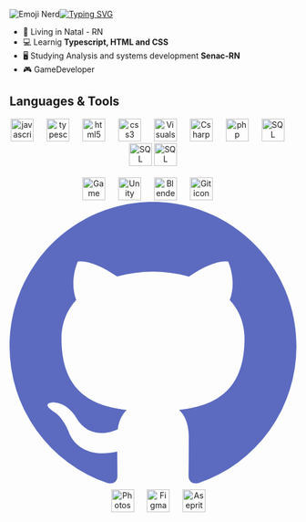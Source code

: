 

<img src=https://media.tenor.com/OVgTB0C7aT4AAAAi/kzary.gif alt="Emoji Nerd" title="Nerdinho"/><a href="https://git.io/typing-svg"><img src="https://readme-typing-svg.demolab.com?font=Pixelify+Sans&size=25&pause=1000&color=F7F547&random=false&width=435&lines=Hello+world!+i'm+Lucas" alt="Typing SVG" /></a>

- 🌌 Living in Natal - RN
- 💻 Learnig **Typescript, HTML and CSS**
- 🖥️ Studying Analysis and systems development **Senac-RN**
- 🎮 GameDeveloper
    
<h2 aling="center">Languages & Tools</h2>
<section align="center">
  <a href ="https://developer.mozilla.org/pt-BR/docs/Web/JavaScript"><img src="https://cdn.jsdelivr.net/gh/devicons/devicon/icons/javascript/javascript-plain.svg" height="40" alt="javascript icon" title="JavaScript"/></a>
  <img width="15"/>
  <a href ="https://www.typescriptlang.org/pt/"><img src="https://static-00.iconduck.com/assets.00/typescript-icon-icon-1024x1024-vh3pfez8.png" height="40" alt="typescript icon" title="TypeScript"/></a>
  <img width="15"/>
  <a href ="https://developer.mozilla.org/pt-BR/docs/Web/HTML"><img src="https://cdn.jsdelivr.net/gh/devicons/devicon/icons/html5/html5-plain-wordmark.svg" height="40" alt="html5 icon" title="HTML 5"/></a>
  <img width="15"/>
  <a href ="https://developer.mozilla.org/pt-BR/docs/Web/CSS"><img src="https://cdn.jsdelivr.net/gh/devicons/devicon/icons/css3/css3-plain-wordmark.svg" height="40" alt="css3 icon" title="CSS 3"/></a>
  <img width="15"/>
  <a href ="https://code.visualstudio.com/"><img src="https://cdn.icon-icons.com/icons2/2107/PNG/512/file_type_vscode_icon_130084.png" height="40" alt="Visualstudiocode icon" title="VS Code"/></a>
  <img width="15"/>
  <a href ="https://learn.microsoft.com/pt-br/dotnet/csharp/"><img src="https://cdn-icons-png.flaticon.com/512/6132/6132221.png" height="40" alt="Csharp icon" title="C Sharp"/></a>
  <img width="15"/>
  <img src="https://cdn.icon-icons.com/icons2/2415/PNG/512/php_plain_logo_icon_146397.png" height="40" alt="php icon" title="PHP"/>
  <img width="15"/>
  <img src="https://logodownload.org/wp-content/uploads/2016/10/Microsoft-SQL-Server-Logo-1.png" height="40" alt="SQL icon" title="SQL Server"/>
    <img width="15"/>
<img src="https://uxwing.com/wp-content/themes/uxwing/download/brands-and-social-media/electron-icon.png" height="40" alt="SQL icon" title="Electron"/>

<img src="https://cdn.icon-icons.com/icons2/2415/PNG/512/postgresql_original_wordmark_logo_icon_146392.png" height="40" alt="SQL icon" title="Postgres"/>
</section>
  <br>
<section align="center">
  <a href ="https://gamemaker.io/pt-BR"><img src="https://cdn2.steamgriddb.com/icon/e500b7708a865ec27eef36c33953b06e/32/256x256.png" height="40" alt="Game Maker Studio 2 icon" title="Game maker"/></a>
  <img width="15"/>
  <a href ="https://unity.com/pt"><img src="https://cdn4.iconfinder.com/data/icons/logos-brands-5/24/unity-512.png" height="40" alt="Unity icon" title="Unity"/></a>
  <img width="15"/>
  <a href ="https://www.blender.org/"><img src="https://cdn.jsdelivr.net/gh/devicons/devicon/icons/blender/blender-original.svg" height="40" alt="Blender icon" title="Blender"/></a>
  <img width="15"/>
  <a href ="https://git-scm.com/"><img src="https://git-scm.com/images/logos/downloads/Git-Icon-1788C.png" height="40" alt="Git icon" title="Git"/></a>
  <img width="15"/>
  <a href ="https://github.com/lucasilvafe"><svg xmlns="http://www.w3.org/2000/svg" xml:space="preserve" viewBox="0 0 16 16" id="github">
  <path fill="#5C6BC0" d="M7.999 0C3.582 0 0 3.596 0 8.032a8.031 8.031 0 0 0 5.472 7.621c.4.074.546-.174.546-.387 0-.191-.007-.696-.011-1.366-2.225.485-2.695-1.077-2.695-1.077-.363-.928-.888-1.175-.888-1.175-.727-.498.054-.488.054-.488.803.057 1.225.828 1.225.828.714 1.227 1.873.873 2.329.667.072-.519.279-.873.508-1.074-1.776-.203-3.644-.892-3.644-3.969 0-.877.312-1.594.824-2.156-.083-.203-.357-1.02.078-2.125 0 0 .672-.216 2.2.823a7.633 7.633 0 0 1 2.003-.27 7.65 7.65 0 0 1 2.003.271c1.527-1.039 2.198-.823 2.198-.823.436 1.106.162 1.922.08 2.125.513.562.822 1.279.822 2.156 0 3.085-1.87 3.764-3.652 3.963.287.248.543.738.543 1.487 0 1.074-.01 1.94-.01 2.203 0 .215.144.465.55.386A8.032 8.032 0 0 0 16 8.032C16 3.596 12.418 0 7.999 0z"></path>
</svg></a>
  <img width="15"/>
  <a href ="https://www.adobe.com/br/products/photoshop.html"><img src="https://upload.wikimedia.org/wikipedia/commons/thumb/a/af/Adobe_Photoshop_CC_icon.svg/2101px-Adobe_Photoshop_CC_icon.svg.png" height="40" alt="Photoshop icon" title="Photoshop"/></a>
  <img width="15"/>
  <a href ="https://www.figma.com/files/recents-and-sharing/recently-viewed?fuid=1362834023860407307"><img src="https://upload.wikimedia.org/wikipedia/commons/thumb/3/33/Figma-logo.svg/1667px-Figma-logo.svg.png" height="40" alt="Figma icon" title="Figma"/></a>
  <img width="15"/>
  <a href ="https://www.aseprite.org/"><img src="https://community.aseprite.org/uploads/default/original/2X/6/66c33251292331d29585d32632c3870651b66e01.png" height="40" alt="Aseprite" title="Aseprite"></a>
</section>
